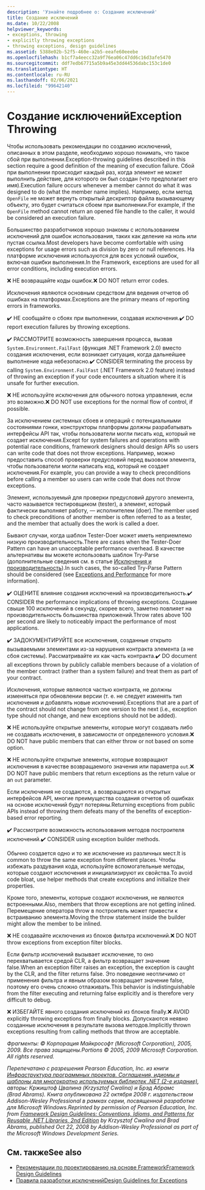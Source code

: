 ```yaml
---
description: 'Узнайте подробнее о: Создание исключений'
title: Создание исключений
ms.date: 10/22/2008
helpviewer_keywords:
- exceptions, throwing
- explicitly throwing exceptions
- throwing exceptions, design guidelines
ms.assetid: 5388e02b-52f5-460e-a2b5-eeafe60eeebe
ms.openlocfilehash: b1cf7a4eecc32a9f76ea06c47dd6c16d3afe5470
ms.sourcegitcommit: ddf7edb67715a5b9a45e3dd44536dabc153c1de0
ms.translationtype: HT
ms.contentlocale: ru-RU
ms.lasthandoff: 02/06/2021
ms.locfileid: "99642140"
---
```

# <a name="exception-throwing"></a><span data-ttu-id="ecbb7-103">Создание исключений</span><span class="sxs-lookup"><span data-stu-id="ecbb7-103">Exception Throwing</span></span>

<span data-ttu-id="ecbb7-104">Чтобы использовать рекомендации по созданию исключений, описанных в этом разделе, необходимо хорошо понимать, что такое сбой при выполнении.</span><span class="sxs-lookup"><span data-stu-id="ecbb7-104">Exception-throwing guidelines described in this section require a good definition of the meaning of execution failure.</span></span> <span data-ttu-id="ecbb7-105">Сбой при выполнении происходит каждый раз, когда элемент не может выполнить действие, для которого он был создан (что предполагает его имя).</span><span class="sxs-lookup"><span data-stu-id="ecbb7-105">Execution failure occurs whenever a member cannot do what it was designed to do (what the member name implies).</span></span> <span data-ttu-id="ecbb7-106">Например, если метод `OpenFile` не может вернуть открытый дескриптор файла вызывающему объекту, это будет считаться сбоем при выполнении.</span><span class="sxs-lookup"><span data-stu-id="ecbb7-106">For example, if the `OpenFile` method cannot return an opened file handle to the caller, it would be considered an execution failure.</span></span>

 <span data-ttu-id="ecbb7-107">Большинство разработчиков хорошо знакомы с использованием исключений для ошибок использования, таких как деление на ноль или пустая ссылка.</span><span class="sxs-lookup"><span data-stu-id="ecbb7-107">Most developers have become comfortable with using exceptions for usage errors such as division by zero or null references.</span></span> <span data-ttu-id="ecbb7-108">На платформе исключения используются для всех условий ошибок, включая ошибки выполнения.</span><span class="sxs-lookup"><span data-stu-id="ecbb7-108">In the Framework, exceptions are used for all error conditions, including execution errors.</span></span>

 <span data-ttu-id="ecbb7-109">❌ НЕ возвращайте коды ошибок.</span><span class="sxs-lookup"><span data-stu-id="ecbb7-109">❌ DO NOT return error codes.</span></span>

 <span data-ttu-id="ecbb7-110">Исключения являются основным средством для ведения отчетов об ошибках на платформах.</span><span class="sxs-lookup"><span data-stu-id="ecbb7-110">Exceptions are the primary means of reporting errors in frameworks.</span></span>

 <span data-ttu-id="ecbb7-111">✔️ НЕ сообщайте о сбоях при выполнении, создавая исключения.</span><span class="sxs-lookup"><span data-stu-id="ecbb7-111">✔️ DO report execution failures by throwing exceptions.</span></span>

 <span data-ttu-id="ecbb7-112">✔️ РАССМОТРИТЕ возможность завершения процесса, вызвав `System.Environment.FailFast` (функция .NET Framework 2.0) вместо создания исключения, если возникает ситуация, когда дальнейшее выполнение кода небезопасно.</span><span class="sxs-lookup"><span data-stu-id="ecbb7-112">✔️ CONSIDER terminating the process by calling `System.Environment.FailFast` (.NET Framework 2.0 feature) instead of throwing an exception if your code encounters a situation where it is unsafe for further execution.</span></span>

 <span data-ttu-id="ecbb7-113">❌ НЕ используйте исключения для обычного потока управления, если это возможно.</span><span class="sxs-lookup"><span data-stu-id="ecbb7-113">❌ DO NOT use exceptions for the normal flow of control, if possible.</span></span>

 <span data-ttu-id="ecbb7-114">За исключением системных сбоев и операций с потенциальными состояниями гонки, конструкторы платформы должны разрабатывать интерфейсы API так, чтобы пользователи могли писать код, который не создает исключения.</span><span class="sxs-lookup"><span data-stu-id="ecbb7-114">Except for system failures and operations with potential race conditions, framework designers should design APIs so users can write code that does not throw exceptions.</span></span> <span data-ttu-id="ecbb7-115">Например, можно предоставить способ проверки предусловий перед вызовом элемента, чтобы пользователи могли написать код, который не создает исключения.</span><span class="sxs-lookup"><span data-stu-id="ecbb7-115">For example, you can provide a way to check preconditions before calling a member so users can write code that does not throw exceptions.</span></span>

 <span data-ttu-id="ecbb7-116">Элемент, используемый для проверки предусловий другого элемента, часто называется тестировщиком (tester), а элемент, который фактически выполняет работу, — исполнителем (doer).</span><span class="sxs-lookup"><span data-stu-id="ecbb7-116">The member used to check preconditions of another member is often referred to as a tester, and the member that actually does the work is called a doer.</span></span>

 <span data-ttu-id="ecbb7-117">Бывают случаи, когда шаблон Tester-Doer может иметь неприемлемо низкую производительность.</span><span class="sxs-lookup"><span data-stu-id="ecbb7-117">There are cases when the Tester-Doer Pattern can have an unacceptable performance overhead.</span></span> <span data-ttu-id="ecbb7-118">В качестве альтернативы вы можете использовать шаблон Try-Parse (дополнительные сведения см. в статье [Исключения и производительность](exceptions-and-performance.md)).</span><span class="sxs-lookup"><span data-stu-id="ecbb7-118">In such cases, the so-called Try-Parse Pattern should be considered (see [Exceptions and Performance](exceptions-and-performance.md) for more information).</span></span>

 <span data-ttu-id="ecbb7-119">✔️ ОЦЕНИТЕ влияние создания исключений на производительность.</span><span class="sxs-lookup"><span data-stu-id="ecbb7-119">✔️ CONSIDER the performance implications of throwing exceptions.</span></span> <span data-ttu-id="ecbb7-120">Создание свыше 100 исключений в секунду, скорее всего, заметно повлияет на производительность большинства приложений.</span><span class="sxs-lookup"><span data-stu-id="ecbb7-120">Throw rates above 100 per second are likely to noticeably impact the performance of most applications.</span></span>

 <span data-ttu-id="ecbb7-121">✔️ ЗАДОКУМЕНТИРУЙТЕ все исключения, созданные открыто вызываемыми элементами из-за нарушения контракта элемента (а не сбоя системы). Рассматривайте их как часть контракта.</span><span class="sxs-lookup"><span data-stu-id="ecbb7-121">✔️ DO document all exceptions thrown by publicly callable members because of a violation of the member contract (rather than a system failure) and treat them as part of your contract.</span></span>

 <span data-ttu-id="ecbb7-122">Исключения, которые являются частью контракта, не должны изменяться при обновлении версии (т. е. не следует изменять тип исключения и добавлять новые исключения).</span><span class="sxs-lookup"><span data-stu-id="ecbb7-122">Exceptions that are a part of the contract should not change from one version to the next (i.e., exception type should not change, and new exceptions should not be added).</span></span>

 <span data-ttu-id="ecbb7-123">❌ НЕ используйте открытые элементы, которые могут создавать либо не создавать исключения, в зависимости от определенного условия.</span><span class="sxs-lookup"><span data-stu-id="ecbb7-123">❌ DO NOT have public members that can either throw or not based on some option.</span></span>

 <span data-ttu-id="ecbb7-124">❌ НЕ используйте открытые элементы, которые возвращают исключения в качестве возвращаемого значения или параметра `out`.</span><span class="sxs-lookup"><span data-stu-id="ecbb7-124">❌ DO NOT have public members that return exceptions as the return value or an `out` parameter.</span></span>

 <span data-ttu-id="ecbb7-125">Если исключения не создаются, а возвращаются из открытых интерфейсов API, многие преимущества создания отчетов об ошибках на основе исключений будут потеряны.</span><span class="sxs-lookup"><span data-stu-id="ecbb7-125">Returning exceptions from public APIs instead of throwing them defeats many of the benefits of exception-based error reporting.</span></span>

 <span data-ttu-id="ecbb7-126">✔️ Рассмотрите возможность использования методов построителя исключений.</span><span class="sxs-lookup"><span data-stu-id="ecbb7-126">✔️ CONSIDER using exception builder methods.</span></span>

 <span data-ttu-id="ecbb7-127">Обычно создается одно и то же исключение из различных мест.</span><span class="sxs-lookup"><span data-stu-id="ecbb7-127">It is common to throw the same exception from different places.</span></span> <span data-ttu-id="ecbb7-128">Чтобы избежать раздувания кода, используйте вспомогательные методы, которые создают исключения и инициализируют их свойства.</span><span class="sxs-lookup"><span data-stu-id="ecbb7-128">To avoid code bloat, use helper methods that create exceptions and initialize their properties.</span></span>

 <span data-ttu-id="ecbb7-129">Кроме того, элементы, которые создают исключения, не являются встроенными.</span><span class="sxs-lookup"><span data-stu-id="ecbb7-129">Also, members that throw exceptions are not getting inlined.</span></span> <span data-ttu-id="ecbb7-130">Перемещение оператора throw в построитель может привести к встраиванию элемента.</span><span class="sxs-lookup"><span data-stu-id="ecbb7-130">Moving the throw statement inside the builder might allow the member to be inlined.</span></span>

 <span data-ttu-id="ecbb7-131">❌ НЕ создавайте исключения из блоков фильтра исключений.</span><span class="sxs-lookup"><span data-stu-id="ecbb7-131">❌ DO NOT throw exceptions from exception filter blocks.</span></span>

 <span data-ttu-id="ecbb7-132">Если фильтр исключений вызывает исключение, то оно перехватывается средой CLR, а фильтр возвращает значение false.</span><span class="sxs-lookup"><span data-stu-id="ecbb7-132">When an exception filter raises an exception, the exception is caught by the CLR, and the filter returns false.</span></span> <span data-ttu-id="ecbb7-133">Это поведение неотличимо от применения фильтра и явным образом возвращает значение false, поэтому его очень сложно отлаживать.</span><span class="sxs-lookup"><span data-stu-id="ecbb7-133">This behavior is indistinguishable from the filter executing and returning false explicitly and is therefore very difficult to debug.</span></span>

 <span data-ttu-id="ecbb7-134">❌ ИЗБЕГАЙТЕ явного создания исключений из блоков finally.</span><span class="sxs-lookup"><span data-stu-id="ecbb7-134">❌ AVOID explicitly throwing exceptions from finally blocks.</span></span> <span data-ttu-id="ecbb7-135">Допускаются неявно созданные исключения в результате вызова методов.</span><span class="sxs-lookup"><span data-stu-id="ecbb7-135">Implicitly thrown exceptions resulting from calling methods that throw are acceptable.</span></span>

 <span data-ttu-id="ecbb7-136">*Фрагменты: © Корпорация Майкрософт (Microsoft Corporation), 2005, 2009. Все права защищены.*</span><span class="sxs-lookup"><span data-stu-id="ecbb7-136">*Portions © 2005, 2009 Microsoft Corporation. All rights reserved.*</span></span>

 <span data-ttu-id="ecbb7-137">*Перепечатано с разрешения Pearson Education, Inc. из книги [Инфраструктура программных проектов. Соглашения, идиомы и шаблоны для многократно используемых библиотек .NET (2-е издание)](https://www.informit.com/store/framework-design-guidelines-conventions-idioms-and-9780321545619), авторы: Кржиштоф Цвалина (Krzysztof Cwalina) и Брэд Абрамс (Brad Abrams). Книга опубликована 22 октября 2008 г. издательством Addison-Wesley Professional в рамках серии, посвященной разработке для Microsoft Windows.*</span><span class="sxs-lookup"><span data-stu-id="ecbb7-137">*Reprinted by permission of Pearson Education, Inc. from [Framework Design Guidelines: Conventions, Idioms, and Patterns for Reusable .NET Libraries, 2nd Edition](https://www.informit.com/store/framework-design-guidelines-conventions-idioms-and-9780321545619) by Krzysztof Cwalina and Brad Abrams, published Oct 22, 2008 by Addison-Wesley Professional as part of the Microsoft Windows Development Series.*</span></span>

## <a name="see-also"></a><span data-ttu-id="ecbb7-138">См. также</span><span class="sxs-lookup"><span data-stu-id="ecbb7-138">See also</span></span>

- [<span data-ttu-id="ecbb7-139">Рекомендации по проектированию на основе Framework</span><span class="sxs-lookup"><span data-stu-id="ecbb7-139">Framework Design Guidelines</span></span>](index.md)
- [<span data-ttu-id="ecbb7-140">Правила разработки исключений</span><span class="sxs-lookup"><span data-stu-id="ecbb7-140">Design Guidelines for Exceptions</span></span>](exceptions.md)
